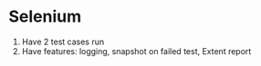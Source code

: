 # Selenium
1. Have 2 test cases run 
2. Have features: logging, snapshot on failed test, Extent report
